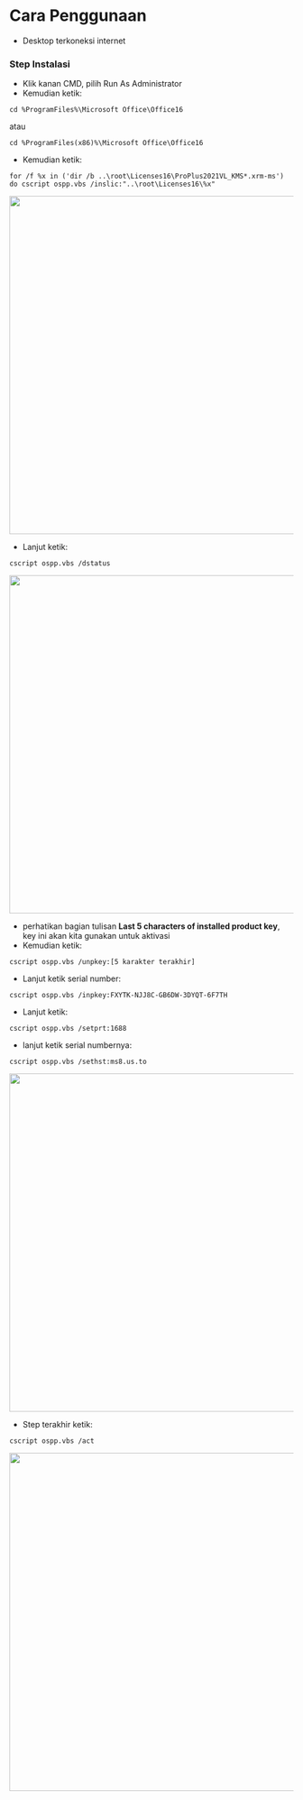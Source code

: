
# Cara Penggunaan

- Desktop terkoneksi internet

### Step Instalasi
- Klik kanan CMD, pilih Run As Administrator
- Kemudian ketik:

``cd %ProgramFiles%\Microsoft Office\Office16``

atau 

``cd %ProgramFiles(x86)%\Microsoft Office\Office16``

- Kemudian ketik:

 ``for /f %x in ('dir /b ..\root\Licenses16\ProPlus2021VL_KMS*.xrm-ms') do cscript ospp.vbs /inslic:"..\root\Licenses16\%x"``
 
 <img width="600" src="https://github.com/mrtampan/winfriend/blob/main/office/2021/gambar/asdadasda.png"/>
 
 
- Lanjut ketik:

``cscript ospp.vbs /dstatus``

<img width="600" src="https://github.com/mrtampan/winfriend/blob/main/office/2021/gambar/Screenshot%202022-12-12%20232843.png"/>


- perhatikan bagian tulisan **Last 5 characters of installed product key**, key ini akan kita gunakan untuk aktivasi
- Kemudian ketik:

``cscript ospp.vbs /unpkey:[5 karakter terakhir]``

- Lanjut ketik serial number:

``cscript ospp.vbs /inpkey:FXYTK-NJJ8C-GB6DW-3DYQT-6F7TH`` 

- Lanjut ketik:

``cscript ospp.vbs /setprt:1688``

- lanjut ketik serial numbernya:

``cscript ospp.vbs /sethst:ms8.us.to``

<img width="600" src="https://github.com/mrtampan/winfriend/blob/main/office/2021/gambar/Screenshot%202022-12-12%20232926.png"/>


- Step terakhir ketik:

``cscript ospp.vbs /act``

<img width="600" src="https://github.com/mrtampan/winfriend/blob/main/office/2021/gambar/Screenshot%202022-12-12%20232942.png"/>
